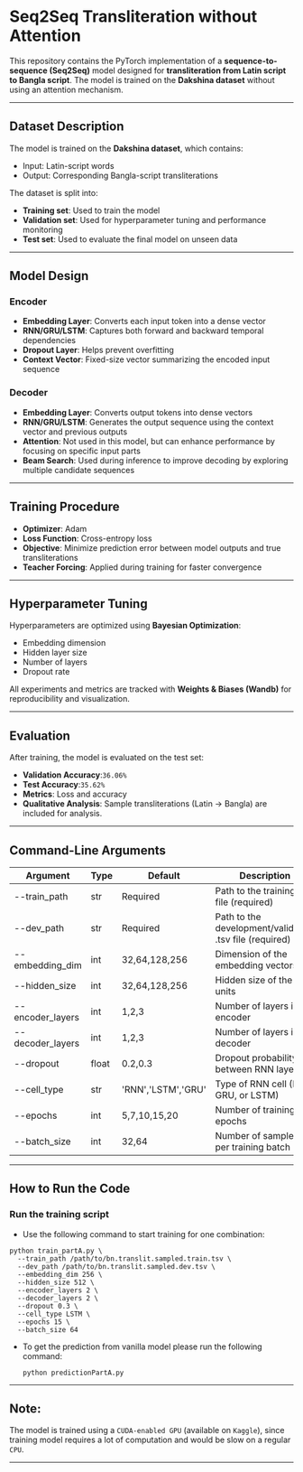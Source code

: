 
# Seq2Seq Transliteration without Attention 

This repository contains the PyTorch implementation of a **sequence-to-sequence (Seq2Seq)** model designed for **transliteration from Latin script to Bangla script**. The model is trained on the **Dakshina dataset** without using an attention mechanism.

---

##  Dataset Description

The model is trained on the **Dakshina dataset**, which contains:
- Input: Latin-script words
- Output: Corresponding Bangla-script transliterations

The dataset is split into:
- **Training set**: Used to train the model  
- **Validation set**: Used for hyperparameter tuning and performance monitoring  
- **Test set**: Used to evaluate the final model on unseen data

---

##  Model Design

###  Encoder
- **Embedding Layer**: Converts each input token into a dense vector  
- **RNN/GRU/LSTM**: Captures both forward and backward temporal dependencies  
- **Dropout Layer**: Helps prevent overfitting  
- **Context Vector**: Fixed-size vector summarizing the encoded input sequence

###  Decoder
- **Embedding Layer**: Converts output tokens into dense vectors  
- **RNN/GRU/LSTM**: Generates the output sequence using the context vector and previous outputs  
- **Attention**: Not used in this model, but can enhance performance by focusing on specific input parts
- **Beam Search**: Used during inference to improve decoding by exploring multiple candidate sequences
---

##  Training Procedure

- **Optimizer**: Adam  
- **Loss Function**: Cross-entropy loss  
- **Objective**: Minimize prediction error between model outputs and true transliterations  
- **Teacher Forcing**: Applied during training for faster convergence

---

##  Hyperparameter Tuning

Hyperparameters are optimized using **Bayesian Optimization**:
- Embedding dimension  
- Hidden layer size  
- Number of layers  
- Dropout rate  


All experiments and metrics are tracked with **Weights & Biases (Wandb)** for reproducibility and visualization.

---

##  Evaluation

After training, the model is evaluated on the test set:
- **Validation Accuracy**:`36.06%`
- **Test Accuracy**:`35.62%`  
- **Metrics**: Loss and accuracy  
- **Qualitative Analysis**: Sample transliterations (Latin → Bangla) are included for analysis.

---
##  Command-Line Arguments

| Argument             | Type    | Default | Description                                                                 |
|----------------------|---------|---------|-----------------------------------------------------------------------------|
| --train_path       | str   | Required       | Path to the training .tsv file (required)                                |
| --dev_path         | str   | Required       | Path to the development/validation .tsv file (required)                  |
| --embedding_dim    | int   | 32,64,128,256   | Dimension of the embedding vectors                                         |
| --hidden_size      | int   | 32,64,128,256   | Hidden size of the RNN units                                               |
| --encoder_layers   | int   | 1,2,3    | Number of layers in the encoder                                            |
| --decoder_layers   | int   | 1,2,3     | Number of layers in the decoder                                            |
| --dropout          | float | 0.2,0.3   | Dropout probability between RNN layers                                     |
| --cell_type        | str   | 'RNN','LSTM','GRU'| Type of RNN cell (RNN, GRU, or LSTM)                                 |
| --epochs           | int   | 5,7,10,15,20    | Number of training epochs                                                  |
| --batch_size       | int   | 32,64    | Number of samples per training batch                                       |

---

## How to Run the Code

###  Run the training script

- Use the following command to start training for one combination:


```
python train_partA.py \
  --train_path /path/to/bn.translit.sampled.train.tsv \
  --dev_path /path/to/bn.translit.sampled.dev.tsv \
  --embedding_dim 256 \
  --hidden_size 512 \
  --encoder_layers 2 \
  --decoder_layers 2 \
  --dropout 0.3 \
  --cell_type LSTM \
  --epochs 15 \
  --batch_size 64
```

- To get the prediction from vanilla model please run the following command:


     ```
  python predictionPartA.py
     ```
---

## Note:

The model is trained using a  ```CUDA-enabled GPU``` (available on ```Kaggle```), since training model requires a lot of computation and would be slow on a regular ```CPU```.

---


